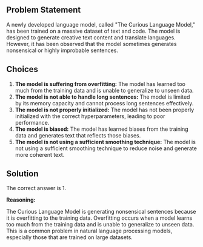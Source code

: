 ## Problem Statement

A newly developed language model, called "The Curious Language Model," has been trained on a massive dataset of text and code. The model is designed to generate creative text content and translate languages. However, it has been observed that the model sometimes generates nonsensical or highly improbable sentences.

## Choices

1. **The model is suffering from overfitting:** The model has learned too much from the training data and is unable to generalize to unseen data.
2. **The model is not able to handle long sentences:** The model is limited by its memory capacity and cannot process long sentences effectively.
3. **The model is not properly initialized:** The model has not been properly initialized with the correct hyperparameters, leading to poor performance.
4. **The model is biased:** The model has learned biases from the training data and generates text that reflects those biases.
5. **The model is not using a sufficient smoothing technique:** The model is not using a sufficient smoothing technique to reduce noise and generate more coherent text.

## Solution

The correct answer is 1.

**Reasoning:**

The Curious Language Model is generating nonsensical sentences because it is overfitting to the training data. Overfitting occurs when a model learns too much from the training data and is unable to generalize to unseen data. This is a common problem in natural language processing models, especially those that are trained on large datasets.